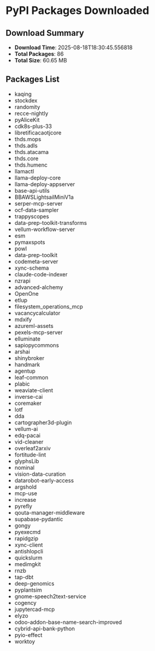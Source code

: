 # PyPI Packages Downloaded

## Download Summary
- **Download Time**: 2025-08-18T18:30:45.556818
- **Total Packages**: 86
- **Total Size**: 60.65 MB

## Packages List
- kaqing
- stockdex
- randomity
- recce-nightly
- pyAliceKit
- cdk8s-plus-33
- libretificacaotjcore
- thds.mops
- thds.adls
- thds.atacama
- thds.core
- thds.humenc
- llamactl
- llama-deploy-core
- llama-deploy-appserver
- base-api-utils
- BBAWSLightsailMiniV1a
- serper-mcp-server
- ocf-data-sampler
- trappyscopes
- data-prep-toolkit-transforms
- vellum-workflow-server
- esm
- pymaxspots
- powl
- data-prep-toolkit
- codemeta-server
- xync-schema
- claude-code-indexer
- nzrapi
- advanced-alchemy
- OpenOne
- etlup
- filesystem_operations_mcp
- vacancycalculator
- mdxify
- azureml-assets
- pexels-mcp-server
- elluminate
- sapiopycommons
- arshai
- shinybroker
- handmark
- agentup
- leaf-common
- plabic
- weaviate-client
- inverse-cai
- coremaker
- lotf
- dda
- cartographer3d-plugin
- vellum-ai
- edq-pacai
- vid-cleaner
- overleaf2arxiv
- fortitude-lint
- glyphsLib
- nominal
- vision-data-curation
- datarobot-early-access
- argshold
- mcp-use
- increase
- pyrefly
- qouta-manager-middleware
- supabase-pydantic
- gongy
- pyexecmd
- rapidgzip
- xync-client
- antishlopcli
- quickslurm
- medimgkit
- rnzb
- tap-dbt
- deep-genomics
- pyplantsim
- gnome-speech2text-service
- cogency
- jupytercad-mcp
- elyzo
- odoo-addon-base-name-search-improved
- cybrid-api-bank-python
- pyio-effect
- worktoy
